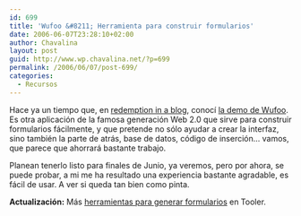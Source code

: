 ```yaml
---
id: 699
title: 'Wufoo &#8211; Herramienta para construir formularios'
date: 2006-06-07T23:28:10+02:00
author: Chavalina
layout: post
guid: http://www.wp.chavalina.net/?p=699
permalink: /2006/06/07/post-699/
categories:
  - Recursos
---
```

Hace ya un tiempo que, en <a href="http://blog.codefront.net/archives/2006/03/26/wufoo-cool-ajax-form-builder/" target="_blank">redemption in a blog</a>, conoc&iacute; <a href="http://wufoo.com/demo/" target="_blank">la demo de Wufoo</a>. Es otra aplicaci&oacute;n de la famosa generaci&oacute;n Web 2.0 que sirve para construir formularios fácilmente, y que pretende no s&oacute;lo ayudar a crear la interfaz, sino también la parte de atrás, base de datos, c&oacute;digo de inserci&oacute;n… vamos, que parece que ahorrará bastante trabajo. 

Planean tenerlo listo para finales de Junio, ya veremos, pero por ahora, se puede probar, a mi me ha resultado una experiencia bastante agradable, es fácil de usar. A ver si queda tan bien como pinta.

**Actualizaci&oacute;n:** Más <a href="http://www.tooler.com.ar/2006/03/19/herramientas-online-para-generar-formularios-web/" target="_blank">herramientas para generar formularios</a> en Tooler.